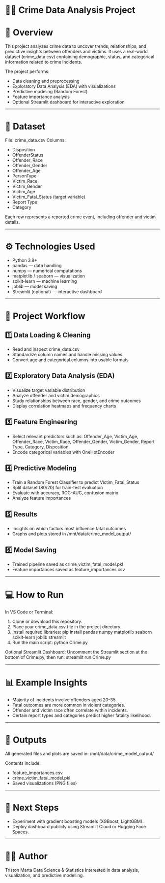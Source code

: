 # 🕵️‍♂️ Crime Data Analysis Project

# 📖 Overview
This project analyzes crime data to uncover trends, relationships, and predictive insights between offenders and victims.
It uses a real-world dataset (crime_data.csv) containing demographic, status, and categorical information related to crime incidents.

The project performs:
- Data cleaning and preprocessing
- Exploratory Data Analysis (EDA) with visualizations
- Predictive modeling (Random Forest)
- Feature importance analysis
- Optional Streamlit dashboard for interactive exploration

------------------------------------------------------------

# 📂 Dataset
File: crime_data.csv
Columns:
- Disposition
- OffenderStatus
- Offender_Race
- Offender_Gender
- Offender_Age
- PersonType
- Victim_Race
- Victim_Gender
- Victim_Age
- Victim_Fatal_Status (target variable)
- Report Type
- Category

Each row represents a reported crime event, including offender and victim details.

------------------------------------------------------------

# ⚙️ Technologies Used
- Python 3.8+
- pandas — data handling
- numpy — numerical computations
- matplotlib / seaborn — visualization
- scikit-learn — machine learning
- joblib — model saving
- Streamlit (optional) — interactive dashboard

------------------------------------------------------------

# 🧠 Project Workflow

## 1️⃣ Data Loading & Cleaning
- Read and inspect crime_data.csv
- Standardize column names and handle missing values
- Convert age and categorical columns into usable formats

## 2️⃣ Exploratory Data Analysis (EDA)
- Visualize target variable distribution
- Analyze offender and victim demographics
- Study relationships between race, gender, and crime outcomes
- Display correlation heatmaps and frequency charts

## 3️⃣ Feature Engineering
- Select relevant predictors such as:
  Offender_Age, Victim_Age, Offender_Race, Victim_Race,
  Offender_Gender, Victim_Gender, Report Type, Category, Disposition
- Encode categorical variables with OneHotEncoder

## 4️⃣ Predictive Modeling
- Train a Random Forest Classifier to predict Victim_Fatal_Status
- Split dataset (80/20) for train-test evaluation
- Evaluate with accuracy, ROC-AUC, confusion matrix
- Analyze feature importances

## 5️⃣ Results
- Insights on which factors most influence fatal outcomes
- Graphs and plots stored in /mnt/data/crime_model_output/

## 6️⃣ Model Saving
- Trained pipeline saved as crime_victim_fatal_model.pkl
- Feature importances saved as feature_importances.csv

------------------------------------------------------------

# 💻 How to Run

In VS Code or Terminal:
1. Clone or download this repository.
2. Place your crime_data.csv file in the project directory.
3. Install required libraries:
   pip install pandas numpy matplotlib seaborn scikit-learn joblib streamlit
4. Run the main script:
   python Crime.py

Optional Streamlit Dashboard:
Uncomment the Streamlit section at the bottom of Crime.py, then run:
   streamlit run Crime.py

------------------------------------------------------------

# 📊 Example Insights
- Majority of incidents involve offenders aged 20–35.
- Fatal outcomes are more common in violent categories.
- Offender and victim race often correlate within incidents.
- Certain report types and categories predict higher fatality likelihood.

------------------------------------------------------------

# 📁 Outputs
All generated files and plots are saved in:
/mnt/data/crime_model_output/

Contents include:
- feature_importances.csv
- crime_victim_fatal_model.pkl
- Saved visualizations (PNG files)

------------------------------------------------------------

# 📌 Next Steps
- Experiment with gradient boosting models (XGBoost, LightGBM).
- Deploy dashboard publicly using Streamlit Cloud or Hugging Face Spaces.

------------------------------------------------------------

# 👨‍💻 Author
Triston Marta
Data Science & Statistics
Interested in data analysis, visualization, and predictive modelling.
